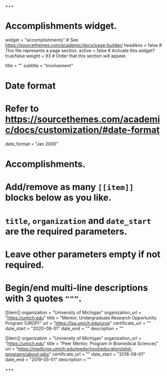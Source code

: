 +++
# Accomplishments widget.
widget = "accomplishments"  # See https://sourcethemes.com/academic/docs/page-builder/
headless = false  # This file represents a page section.
active = false  # Activate this widget? true/false
weight = 93  # Order that this section will appear.

title = ""
subtitle = "Involvement"

# Date format
#   Refer to https://sourcethemes.com/academic/docs/customization/#date-format
date_format = "Jan 2006"

# Accomplishments.
#   Add/remove as many `[[item]]` blocks below as you like.
#   `title`, `organization` and `date_start` are the required parameters.
#   Leave other parameters empty if not required.
#   Begin/end multi-line descriptions with 3 quotes `"""`.

[[item]]
  organization = "University of Michigan"
  organization_url = "https://umich.edu"
  title = "Mentor, Undergraduate Research Opportunity Program (UROP)"
  url = "https://lsa.umich.edu/urop"
  certificate_url = ""
  date_start = "2020-08-01"
  date_end = ""
  description = ""

[[item]]
  organization = "University of Michigan"
  organization_url = "https://umich.edu"
  title = "Peer Mentor, Program in Biomedical Sciences"
  url = "https://medicine.umich.edu/medschool/education/phd-programs/about-pibs"
  certificate_url = ""
  date_start = "2018-08-01"
  date_end = "2019-05-01"
  description = ""


+++
